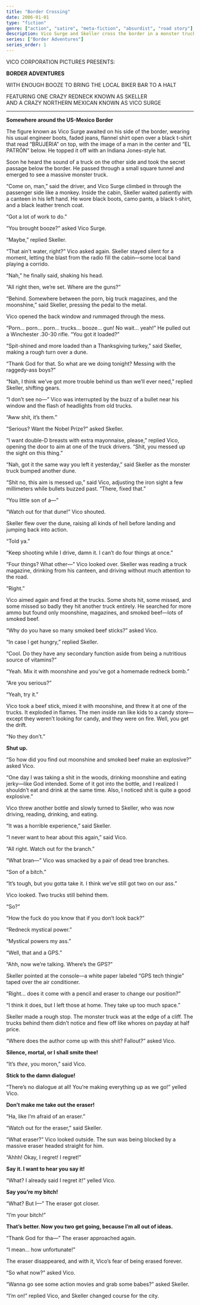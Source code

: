 ```yaml
---
title: "Border Crossing"
date: 2006-01-01
type: "fiction"
genre: ["action", "satire", "meta-fiction", "absurdist", "road story"]
description: Vico Surge and Skeller cross the border in a monster truck loaded with booze, beef, and bullets. Chaos ensues, the author intervenes, and an eraser threatens to wipe it all out. A grindhouse fever dream from the Border Adventures series.
series: ["Border Adventures"]
series_order: 1
---
```


VICO CORPORATION PICTURES PRESENTS:

**BORDER ADVENTURES**

WITH ENOUGH BOOZE TO BRING THE LOCAL BIKER BAR TO A HALT

FEATURING ONE CRAZY REDNECK KNOWN AS SKELLER  
AND A CRAZY NORTHERN MEXICAN KNOWN AS VICO SURGE

---

**Somewhere around the US-Mexico Border**

The figure known as Vico Surge awaited on his side of the border, wearing his usual engineer boots, faded jeans, flannel shirt open over a black t-shirt that read “BRUJERIA” on top, with the image of a man in the center and “EL PATRÓN” below. He topped it off with an Indiana Jones-style hat.

Soon he heard the sound of a truck on the other side and took the secret passage below the border. He passed through a small square tunnel and emerged to see a massive monster truck.

“Come on, man,” said the driver, and Vico Surge climbed in through the passenger side like a monkey. Inside the cabin, Skeller waited patiently with a canteen in his left hand. He wore black boots, camo pants, a black t-shirt, and a black leather trench coat.

“Got a lot of work to do.”

“You brought booze?” asked Vico Surge.

“Maybe,” replied Skeller.

“That ain’t water, right?” Vico asked again. Skeller stayed silent for a moment, letting the blast from the radio fill the cabin—some local band playing a corrido.

“Nah,” he finally said, shaking his head.

“All right then, we’re set. Where are the guns?”

“Behind. Somewhere between the porn, big truck magazines, and the moonshine,” said Skeller, pressing the pedal to the metal.

Vico opened the back window and rummaged through the mess.

“Porn... porn... porn... trucks... booze... gun! No wait... yeah!” He pulled out a Winchester .30-30 rifle. “You got it loaded?”

“Spit-shined and more loaded than a Thanksgiving turkey,” said Skeller, making a rough turn over a dune.

“Thank God for that. So what are we doing tonight? Messing with the raggedy-ass boys?”

“Nah, I think we’ve got more trouble behind us than we’ll ever need,” replied Skeller, shifting gears.

“I don’t see no—” Vico was interrupted by the buzz of a bullet near his window and the flash of headlights from old trucks.

“Aww shit, it’s them.”

“Serious? Want the Nobel Prize?” asked Skeller.

“I want double-D breasts with extra mayonnaise, please,” replied Vico, opening the door to aim at one of the truck drivers. “Shit, you messed up the sight on this thing.”

“Nah, got it the same way you left it yesterday,” said Skeller as the monster truck bumped another dune.

“Shit no, this aim is messed up,” said Vico, adjusting the iron sight a few millimeters while bullets buzzed past. “There, fixed that.”

“You little son of a—”

“Watch out for that dune!” Vico shouted.

Skeller flew over the dune, raising all kinds of hell before landing and jumping back into action.

“Told ya.”

“Keep shooting while I drive, damn it. I can’t do four things at once.”

“Four things? What other—” Vico looked over. Skeller was reading a truck magazine, drinking from his canteen, and driving without much attention to the road.

“Right.”

Vico aimed again and fired at the trucks. Some shots hit, some missed, and some missed so badly they hit another truck entirely. He searched for more ammo but found only moonshine, magazines, and smoked beef—lots of smoked beef.

“Why do you have so many smoked beef sticks?” asked Vico.

“In case I get hungry,” replied Skeller.

“Cool. Do they have any secondary function aside from being a nutritious source of vitamins?”

“Yeah. Mix it with moonshine and you’ve got a homemade redneck bomb.”

“Are you serious?”

“Yeah, try it.”

Vico took a beef stick, mixed it with moonshine, and threw it at one of the trucks. It exploded in flames. The men inside ran like kids to a candy store—except they weren’t looking for candy, and they were on fire. Well, you get the drift.

“No they don’t.”

**Shut up.**

“So how did you find out moonshine and smoked beef make an explosive?” asked Vico.

“One day I was taking a shit in the woods, drinking moonshine and eating jerky—like God intended. Some of it got into the bottle, and I realized I shouldn’t eat and drink at the same time. Also, I noticed shit is quite a good explosive.”

Vico threw another bottle and slowly turned to Skeller, who was now driving, reading, drinking, and eating.

“It was a horrible experience,” said Skeller.

“I never want to hear about this again,” said Vico.

“All right. Watch out for the branch.”

“What bran—” Vico was smacked by a pair of dead tree branches.

“Son of a bitch.”

“It’s tough, but you gotta take it. I think we’ve still got two on our ass.”

Vico looked. Two trucks still behind them.

“So?”

“How the fuck do you know that if you don’t look back?”

“Redneck mystical power.”

“Mystical powers my ass.”

“Well, that and a GPS.”

“Ahh, now we’re talking. Where’s the GPS?”

Skeller pointed at the console—a white paper labeled “GPS tech thingie” taped over the air conditioner.

“Right... does it come with a pencil and eraser to change our position?”

“I think it does, but I left those at home. They take up too much space.”

Skeller made a rough stop. The monster truck was at the edge of a cliff. The trucks behind them didn’t notice and flew off like whores on payday at half price.

“Where does the author come up with this shit? Fallout?” asked Vico.

**Silence, mortal, or I shall smite thee!**

“It’s *thee*, you moron,” said Vico.

**Stick to the damn dialogue!**

“There’s no dialogue at all! You’re making everything up as we go!” yelled Vico.

**Don’t make me take out the eraser!**

“Ha, like I’m afraid of an eraser.”

“Watch out for the eraser,” said Skeller.

“What eraser?” Vico looked outside. The sun was being blocked by a massive eraser headed straight for him.

“Ahhh! Okay, I regret! I regret!”

**Say it. I want to hear you say it!**

“What? I already said I regret it!” yelled Vico.

**Say you’re my bitch!**

“What? But I—” The eraser got closer.

“I’m your bitch!”

**That’s better. Now you two get going, because I’m all out of ideas.**

“Thank God for tha—” The eraser approached again.

“I mean... how unfortunate!”

The eraser disappeared, and with it, Vico’s fear of being erased forever.

“So what now?” asked Vico.

“Wanna go see some action movies and grab some babes?” asked Skeller.

“I’m on!” replied Vico, and Skeller changed course for the city.

